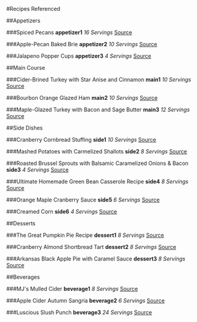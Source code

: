 #Recipes Referenced

##Appetizers

###Spiced Pecans
**appetizer1**
_16 Servings_
[Source](https://www.finecooking.com/recipe/spiced-pecans)

###Apple-Pecan Baked Brie
**appetizer2**
_10 Servings_
[Source](https://www.tasteofhome.com/recipes/apple-pecan-baked-brie/)

###Jalapeno Popper Cups
**appetizer3**
_4 Servings_
[Source](https://www.allrecipes.com/recipe/213558/jalapeno-popper-cups/?internalSource=recipe%20hub&referringId=993&referringContentType=Recipe%20Hub&clickId=cardslot%2024)

##Main Course

###Cider-Brined Turkey with Star Anise and Cinnamon
**main1**
_10 Servings_
[Source](https://www.bonappetit.com/recipe/cider-brined-turkey-with-star-anise-and-cinnamon)

###Bourbon Orange Glazed Ham
**main2**
_10 Servings_
[Source](https://www.thechunkychef.com/bourbon-orange-glazed-ham/)

###Maple-Glazed Turkey with Bacon and Sage Butter
**main3**
_12 Servings_
[Source](https://www.fivehearthome.com/maple-glazed-turkey-with-bacon-and-sage-butter/)

##Side Dishes

###Cranberry Cornbread Stuffing
**side1**
_10 Servings_
[Source](https://www.kraftrecipes.com/recipe/205497/cranberry-cornbread-stuffing-recipe)

###Mashed Potatoes with Carmelized Shallots
**side2**
_8 Servings_
[Source](https://www.finecooking.com/recipe/mashed-potatoes-with-caramelized-shallots)

###Roasted Brussel Sprouts with Balsamic Caramelized Onions & Bacon
**side3**
_4 Servings_
[Source](http://yestoyolks.com/2014/01/06/roasted-brussels-sprouts-with-balsamic-caramelized-onions-bacon/)

###Ultimate Homemade Green Bean Casserole Recipe
**side4**
_8 Servings_
[Source](https://www.seriouseats.com/recipes/2010/11/homemade-green-bean-casserole-recipe.html)

###Orange Maple Cranberry Sauce
**side5**
_6 Servings_
[Source](https://www.kitchentreaty.com/orange-maple-cranberry-sauce/)

###Creamed Corn
**side6**
_4 Servings_
[Source](https://www.geniuskitchen.com/recipe/creamed-corn-145165)

##Desserts

###The Great Pumpkin Pie Recipe
**dessert1**
_8 Servings_
[Source](https://sallysbakingaddiction.com/the-great-pumpkin-pie-recipe/)

###Cranberry Almond Shortbread Tart
**dessert2**
_8 Servings_
[Source](https://www.finecooking.com/recipe/cranberry-almond-shortbread-tart)

###Arkansas Black Apple Pie with Caramel Sauce
**dessert3**
_8 Servings_
[Source](https://www.southernliving.com/recipes/arkansas-black-apple-pie-caramel-sauce-recipe)

##Beverages

###MJ's Mulled Cider
**beverage1**
_8 Servings_
[Source](https://www.mamajeansmarket.com/recipes/mjs-mulled-cider)

###Apple Cider Autumn Sangria
**beverage2**
_6 Servings_
[Source](https://sallysbakingaddiction.com/apple-cider-autumn-sangria/)

###Luscious Slush Punch
**beverage3**
_24 Servings_
[Source](http://buffet.thecookbook.pk/luscious-slush-punch/)
